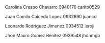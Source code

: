 Carolina Crespo Chavarro 0940170 carito0529

Juan Camilo Caicedo Lopez 0932690 juanccl

Leonardo Rodriguez Jimenez 0934512 leroji

Jhon Mauro Gomez Benitez 0939548 jhonmgb 
